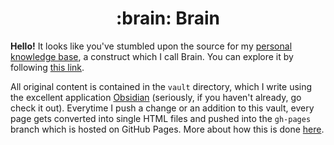 <h1 align="center">:brain: Brain</h1>

**Hello!** It looks like you've stumbled upon the source for my [personal knowledge base](https://en.wikipedia.org/wiki/Personal_knowledge_base), a construct which I call Brain. You can explore it by following [this link](https://www.kmaasrud.com/brain).

All original content is contained in the `vault` directory, which I write using the excellent application [Obsidian](https://obsidian.md/) (seriously, if you haven't already, go check it out). Everytime I push a change or an addition to this vault, every page gets converted into single HTML files and pushed into the `gh-pages` branch which is hosted on GitHub Pages. More about how this is done [here](https://www.github.com/kmaasrud/obsidian-html).
